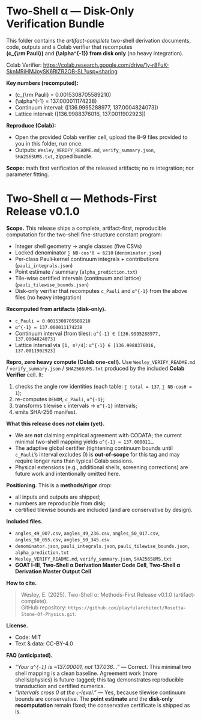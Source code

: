 # Two-Shell α — Disk-Only Verification Bundle

This folder contains the *artifact-complete* two-shell derivation documents, code, outputs and a Colab verifier that recomputes  
**\(c_{\rm Pauli}\)** and **\(\alpha^{-1}\)** **from disk only** (no heavy integration).

Colab Verifier: https://colab.research.google.com/drive/1y-r8FuK-SknMRiHMJoySK6RIZR2OB-SL?usp=sharing

**Key numbers (recomputed):**
- \(c_{\rm Pauli} = 0.0015308705589210\)
- \(\alpha^{-1} = 137.000011174238\)
- Continuum interval: \([136.9995288977, 137.0004824073]\)
- Lattice interval:    \([136.9988376016, 137.0011902923]\)

**Reproduce (Colab):**
- Open the provided Colab verifier cell, upload the 8–9 files provided to you in this folder, run once.
- Outputs: `Wesley_VERIFY_README.md`, `verify_summary.json`, `SHA256SUMS.txt`, zipped bundle.

**Scope:** math first verification of the released artifacts; no re integration; nor parameter fitting.

# Two-Shell α — Methods-First Release v0.1.0

**Scope.** This release ships a complete, artifact-first, reproducible computation for the two-shell fine-structure constant program:
- Integer shell geometry → angle classes (five CSVs)
- Locked denominator `∑ NB·cos²θ = 6210` (`denominator.json`)
- Per-class Pauli‐kernel continuum integrals + contributions (`pauli_integrals.json`)
- Point estimate / summary (`alpha_prediction.txt`)
- Tile-wise certified intervals (continuum and lattice) (`pauli_tilewise_bounds.json`)
- Disk-only verifier that recomputes `c_Pauli` and `α^{-1}` from the above files (no heavy integration)

**Recomputed from artifacts (disk-only).**
- `c_Pauli = 0.0015308705589210`
- `α^{-1} = 137.000011174238`
- Continuum interval (from tiles): `α^{-1} ∈ [136.9995288977, 137.0004824073]`
- Lattice interval via `[1, π²/4]`: `α^{-1} ∈ [136.9988376016, 137.0011902923]`

**Repro, zero heavy compute (Colab one-cell).**
Use `Wesley_VERIFY_README.md` / `verify_summary.json` / `SHA256SUMS.txt` produced by the included **Colab Verifier** cell. It:
1) checks the angle row identities (each table: `∑ total = 137`, `∑ NB·cosθ = 1`);
2) re-computes `DENOM`, `c_Pauli`, `α^{-1}`;
3) transforms tilewise `c` intervals → `α^{-1}` intervals;
4) emits SHA-256 manifest.

**What this release does _not_ claim (yet).**
- We are **not** claiming empirical agreement with CODATA; the current minimal two-shell mapping yields `α^{-1} ≈ 137.000011…`.
- The adaptive global certifier (tightening continuum bounds until `c_Pauli`’s interval excludes 0) is **out-of-scope** for this tag and may require longer runs than typical Colab sessions.
- Physical extensions (e.g., additional shells, screening corrections) are future work and intentionally omitted here.

**Positioning.** This is a **methods/rigor** drop:
- all inputs and outputs are shipped;
- numbers are reproducible from disk;
- certified tilewise bounds are included (and are conservative by design).

**Included files.**
- `angles_49_007.csv`, `angles_49_236.csv`, `angles_50_017.csv`, `angles_50_055.csv`, `angles_50_345.csv`
- `denominator.json`, `pauli_integrals.json`, `pauli_tilewise_bounds.json`, `alpha_prediction.txt`
- `Wesley_VERIFY_README.md`, `verify_summary.json`, `SHA256SUMS.txt`
-  **GOAT I–III**, **Two-Shell α Derivation Master Code Cell**, **Two-Shell α Derivation Master Output Cell**

**How to cite.**
> Wesley, E. (2025). Two-Shell α: Methods-First Release v0.1.0 (artifact-complete).  
> GitHub repository: `https://github.com/playfularchitect/Rosetta-Stone-Of-Physics.git`.

**License.**
- Code: MIT   
- Text & data: CC-BY-4.0 

**FAQ (anticipated).**
- *“Your `α^{-1}` is ~137.00001, not 137.036…”* — Correct. This minimal two shell mapping is a clean baseline. Agreement work (more shells/physics) is future-tagged; this tag demonstrates reproducible transduction and certified numerics.
- *“Intervals cross 0 at the `c`-level.”* — Yes, because tilewise continuum bounds are conservative. The **point estimate** and the **disk-only recomputation** remain fixed; the conservative certificate is shipped as is.
